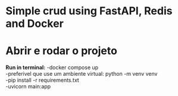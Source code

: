 # Simple crud using FastAPI, Redis and Docker

# Abrir e rodar o projeto

**Run in terminal:**
  -docker compose up <br />
  -preferivel que use um ambiente virtual: python -m venv venv <br />
  -pip install -r requirements.txt <br />
  -uvicorn main:app
